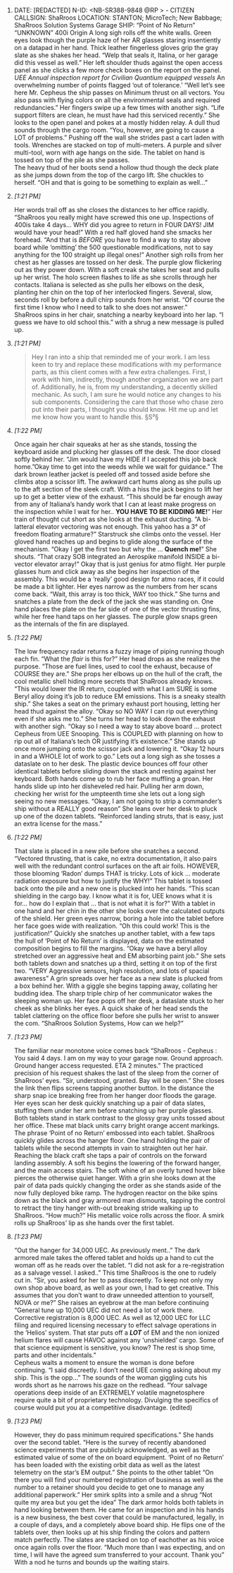 1. DATE: [REDACTED] N-ID: <NB-SR388-9848 @RP > - CITIZEN CALLSIGN: ShaRroos LOCATION: STANTON; MicroTech; New Babbage; ShaRroos Solution Systems Garage SHIP: “Point of No Return” “UNKNOWN” 400i Origin A long sigh rolls off the white walls. Green eyes look though the purple haze of her AR glasses staring insentiently on a datapad in her hand. Thick leather fingerless gloves grip the gray slate as she shakes her head. “Welp that seals it, Italina, or her garage did this vessel as well.” Her left shoulder thuds against the open access panel as she clicks a few more check boxes on the report on the panel. _UEE Annual inspection report for Civilian Quantium equipped vessels_ An overwhelming number of points flagged ‘out of tolerance.’ “Well let’s see here Mr. Cepheus the ship passes on Minimum thrust on all vectors. You also pass with flying colors on all the environmental seals and required redundancies.” Her fingers swipe up a few times with another sigh. “Life support filters are clean, he must have had this serviced recently.” She looks to the open panel and pokes at a mostly hidden relay. A dull thud sounds through the cargo room. “You, however, are going to cause a LOT of problems.” Pushing off the wall she strides past a cart laden with tools. Wrenches are stacked on top of multi-meters. A purple and silver multi-tool, worn with age hangs on the side. The tablet on hand is tossed on top of the pile as she passes.  
    The heavy thud of her boots send a hollow thud though the deck plate as she jumps down from the top of the cargo lift. She chuckles to herself. “OH and that is going to be something to explain as well…”
    
2. _[_1:21 PM_]_
    
    Her words trail off as she closes the distances to her office rapidly. “ShaRroos you really might have screwed this one up. Inspections of 400is take 4 days… WHY did you agree to return in FOUR DAYS! JIM would have your head!” With a red half gloved hand she smacks her forehead. “And that is _BEFORE_ you have to find a way to stay above board while ‘omitting’ the 500 questionable modifications, not to say anything for the 100 straight up illegal ones!” Another sigh rolls from her chest as her glasses are tossed on her desk. The purple glow flickering out as they power down. With a soft creak she takes her seat and pulls up her wrist. The holo screen flashes to life as she scrolls through her contacts. Italiana is selected as she pulls her elbows on the desk, planting her chin on the top of her interlocked fingers. Several, slow, seconds roll by before a dull chirp sounds from her wrist. “Of course the first time I know who I need to talk to she does not answer.”  
    ShaRroos spins in her chair, snatching a nearby keyboard into her lap. “I guess we have to old school this.” with a shrug a new message is pulled up.
    
3. _[_1:21 PM_]_
    
    > Hey I ran into a ship that reminded me of your work. I am less keen to try and replace these modifications with my performance parts, as this client comes with a few extra challenges. First, I work with him, indirectly, though another organization we are part of. Additionally, he is, from my understanding, a decently skilled mechanic. As such, I am sure he would notice any changes to his sub components. Considering the care that those who chase zero put into their parts, I thought you should know. Hit me up and let me know how you want to handle this. §S³§
    
4. _[_1:22 PM_]_
    
    Once again her chair squeaks at her as she stands, tossing the keyboard aside and plucking her glasses off the desk. The door closed softly behind her. “Jim would have my HIDE if I accepted this job back home.”Okay time to get into the weeds while we wait for guidance.” The dark brown leather jacket is peeled off and tossed aside before she climbs atop a scissor lift. The awkward cart hums along as she pulls up to the aft section of the sleek craft. With a hiss the jack begins to lift her up to get a better view of the exhaust. “This should be far enough away from any of Italiana’s handy work that I can at least make progress on the inspection while I wait for her.. **YOU HAVE TO BE KIDDING ME!**” Her train of thought cut short as she looks at the exhaust ducting. “A bi-latteral elevator vectoring was not enough. This yahoo has a 3° of freedom floating armature?” Starstruck she climbs onto the vessel. Her gloved hand reaches up and begins to glide along the surface of the mechanism. “Okay I get the first two but why the … **Quench me!**” She shouts. “That crazy SOB integrated an Aerospike manifold INSIDE a bi-vector elevator array!” Okay that is just genius for atmo flight. Her purple glasses hum and click away as she begins her inspection of the assembly. This would be a ‘really’ good design for atmo races, if it could be made a bit lighter. Her eyes narrow as the numbers from her scans come back. “Wait, this array is too thick, WAY too thick.” She turns and snatches a plate from the deck of the jack she was standing on. One hand places the plate on the far side of one of the vector thrusting fins, while her free hand taps on her glasses. The purple glow snaps green as the internals of the fin are displayed.
    
5. _[_1:22 PM_]_
    
    The low frequency radar returns a fuzzy image of piping running though each fin. “What the _flair_ is this for?” Her head drops as she realizes the purpose. “Those are fuel lines, used to cool the exhaust, because of COURSE they are.” She props her elbows up on the hull of the craft, the cool metallic shell hiding more secrets that ShaRroos already knows. “This would lower the IR return, coupled with what I am SURE is some Beryl alloy doing it’s job to reduce EM emissions. This is a sneaky stealth ship.” She takes a seat on the primary exhaust port housing, letting her head thud against the alloy. “Okay so NO WAY I can rip out everything even if she asks me to.” She turns her head to look down the exhaust with another sigh. “Okay so I need a way to stay above board … protect Cepheus from UEE Snooping. This is COUPLED with planning on how to rip out all of Italiana’s tech OR justifying it’s existence.” She stands up once more jumping onto the scissor jack and lowering it. “Okay 12 hours in and a WHOLE lot of work to go.” Lets out a long sigh as she tosses a dataslate on to her desk. The plastic device bounces off four other identical tablets before sliding down the stack and resting against her keyboard. Both hands come up to rub her face muffling a groan. Her hands slide up into her disheveled red hair. Pulling her arm down, checking her wrist for the umpteenth time she lets out a long sigh seeing no new messages. “Okay, I am not going to strip a commander’s ship without a REALLY good reason” She leans over her desk to pluck up one of the dozen tablets. “Reinforced landing struts, that is easy, just an extra license for the mass.”
    
6. _[_1:22 PM_]_
    
    That slate is placed in a new pile before she snatches a second. “Vectored thrusting, that is cake, no extra documentation, it also pairs well with the redundant control surfaces on the aft air foils. HOWEVER, those blooming ‘Radon’ dumps THAT is tricky. Lots of kick … moderate radiation exposure but how to justify the WHY!” This tablet is tossed back onto the pile and a new one is plucked into her hands. “This scan shielding in the cargo bay. I know what it is for, UEE knows what it is for… how do I explain that … that is not what it is for?” With a tablet in one hand and her chin in the other she looks over the calculated outputs of the shield. Her green eyes narrow, boring a hole into the tablet before her face goes wide with realization. “Oh this could work! This is the justification!” Quickly she snatches up another tablet, with a few taps the hull of ‘Point of No Return’ is displayed, data on the estimated composition begins to fill the margins. “Okay we have a beryl alloy stretched over an aggressive heat and EM absorbing paint job.” She sets both tablets down and snatches up a third, setting it on top of the first two. “VERY Aggressive sensors, high resolution, and lots of spacial awareness” A grin spreads over her face as a new slate is plucked from a box behind her. With a giggle she begins tapping away, collating her budding idea. The sharp triple chirp of her communicator wakes the sleeping woman up. Her face pops off her desk, a dataslate stuck to her cheek as she blinks her eyes. A quick shake of her head sends the tablet clattering on the office floor before she pulls her wrist to answer the com. “ShaRroos Solution Systems, How can we help?”
    
7. _[_1:23 PM_]_
    
    The familiar near monotone voice comes back “ShaRroos - Cepheus : You said 4 days. I am on my way to your garage now. Ground approach. Ground hanger access requested. ETA 2 minutes.” The practiced precision of his request shakes the last of the sleep from the corner of ShaRroos’ eyes. “Sir, understood, granted. Bay will be open.” She closes the link then flips screens tapping another button. In the distance the sharp snap ice breaking free from her hanger door floods the garage. Her eyes scan her desk quickly snatching up a pair of data slates, stuffing them under her arm before snatching up her purple glasses. Both tablets stand in stark contrast to the glossy gray units tossed about her office. These mat black units carry bright orange accent markings. The phrase ‘Point of no Return’ embossed into each tablet. ShaRroos quickly glides across the hanger floor. One hand holding the pair of tablets while the second attempts in vain to straighten out her hair. Reaching the black craft she taps a pair of controls on the forward landing assembly. A soft his begins the lowering of the forward hanger, and the main access stairs. The soft whine of an overly tuned hover bike pierces the otherwise quiet hanger. With a grin she looks down at the pair of data pads quickly changing the order as she stands aside of the now fully deployed bike ramp. The hydrogen reactor on the bike spins down as the black and gray armored man dismounts, tapping the control to retract the tiny hanger with-out breaking stride walking up to ShaRroos. “How much?” His metallic voice rolls across the floor. A smirk rolls up ShaRroos’ lip as she hands over the first tablet.
    
8. _[_1:23 PM_]_
    
    “Out the hanger for 34,000 UEC. As previously ment..” The dark armored male takes the offered tablet and holds up a hand to cut the woman off as he reads over the tablet. “I did not ask for a re-registration as a salvage vessel. I asked..” This time ShaRroos is the one to rudely cut in. “Sir, you asked for her to pass discreetly. To keep not only my own shop above board, as well as your own, I had to get creative. This assumes that you don’t want to draw unneeded attention to yourself, NOVA or me?” She raises an eyebrow at the man before continuing “General tune up 10,000 UEC did not need a lot of work there. Corrective registration is 8,000 UEC. As well as 12,000 UEC for LLC filing and required licensing necessary to effect salvage operations in the ‘Helios’ system. That star puts off a _**LOT**_ of EM and the non ionized helium flares will cause HAVOC against any ‘unshielded’ cargo. Some of that science equipment is sensitive, you know? The rest is shop time, parts and other incidentals.”  
    Cepheus waits a moment to ensure the woman is done before continuing. “I said discreetly. I don’t need UEE coming asking about my ship. This is the opp…” The sounds of the woman giggling cuts his words short as he narrows his gaze on the redhead. “Your salvage operations deep inside of an EXTREMELY volatile magnetosphere require quite a bit of proprietary technology. Divulging the specifics of course would put you at a competitive disadvantage. (edited)
    
9. _[_1:23 PM_]_
    
    However, they do pass minimum required specifications.” She hands over the second tablet. “Here is the survey of recently abandoned science experiments that are publicly acknowledged, as well as the estimated value of some of the on board equipment. ‘Point of no Return’ has been loaded with the existing orbit data as well as the latest telemetry on the star’s EM output.” She points to the other tablet “On there you will find your numbered registration of business as well as the number to a retainer should you decide to get one to manage any additional paperwork.” Her smirk splits into a smile and a shrug “Not quite my area but you get the idea” The dark armor holds both tablets in hand looking between them. He came for an inspection and in his hands is a new business, the best cover that could be manufactured, legally, in a couple of days, and a completely above board ship. He flips one of the tablets over, then looks up at his ship finding the colors and pattern match perfectly. The slates are stacked on top of eachother as his voice once again rolls over the floor. “Much more than I was expecting, and on time, I will have the agreed sum transferred to your account. Thank you” With a nod he turns and bounds up the waiting stairs.